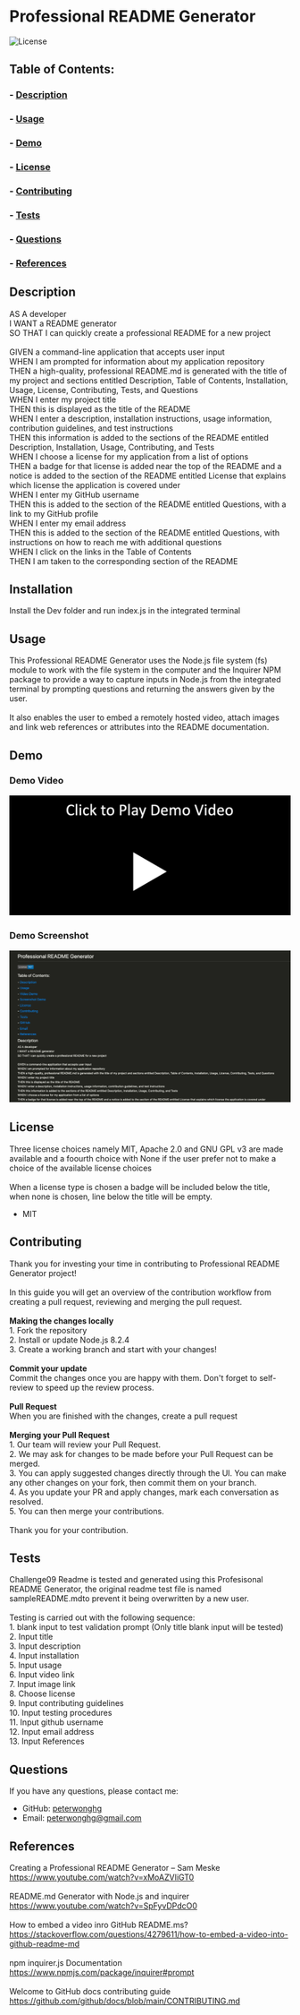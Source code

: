 

# Professional README Generator

![License](https://img.shields.io/badge/License-MIT-blue.svg)

## Table of Contents:
### - [Description](#description)
### - [Usage](#usage)
### - [Demo](#demo)
### - [License](#license)
### - [Contributing](#contributing)
### - [Tests](#tests)
### - [Questions](#questions)
### - [References](#references)

## Description
AS A developer<br>I WANT a README generator<br>SO THAT I can quickly create a professional README for a new project<br><br>GIVEN a command-line application that accepts user input<br>WHEN I am prompted for information about my application repository<br>THEN a high-quality, professional README.md is generated with the title of my project and sections entitled Description, Table of Contents, Installation, Usage, License, Contributing, Tests, and Questions<br>WHEN I enter my project title<br>THEN this is displayed as the title of the README<br>WHEN I enter a description, installation instructions, usage information, contribution guidelines, and test instructions<br>THEN this information is added to the sections of the README entitled Description, Installation, Usage, Contributing, and Tests<br>WHEN I choose a license for my application from a list of options<br>THEN a badge for that license is added near the top of the README and a notice is added to the section of the README entitled License that explains which license the application is covered under<br>WHEN I enter my GitHub username<br>THEN this is added to the section of the README entitled Questions, with a link to my GitHub profile<br>WHEN I enter my email address<br>THEN this is added to the section of the README entitled Questions, with instructions on how to reach me with additional questions<br>WHEN I click on the links in the Table of Contents<br>THEN I am taken to the corresponding section of the README

## Installation
Install the Dev folder and run index.js in the integrated terminal

## Usage
This Professional README Generator uses the Node.js file system (fs) module to work with the file system in the computer and the Inquirer NPM package to provide a way to capture inputs in Node.js from the integrated terminal by prompting questions and returning the answers given by the user.<br><br>It also enables the user to embed a remotely hosted video, attach images and link web references or attributes into the README documentation.

## Demo

### Demo Video
[![Demo Video](./assets/images/play.png)](https://drive.google.com/file/d/1mV_kzpNNImPDRs28S44fep25VbPYj1Bz/view)

### Demo Screenshot
![Demo Screenshot](./assets/images/screenshot.png)

## License
Three license choices namely MIT, Apache 2.0 and GNU GPL v3 are made available and a foourth choice with None if the user prefer not to make a choice of the available license choices<br><br>When a license type is chosen a badge will be included below the title, when none is chosen, line below the title will be empty.
- MIT

## Contributing
Thank you for investing your time in contributing to Professional README Generator project!<br><br>In this guide you will get an overview of the contribution workflow from creating a pull request, reviewing and merging the pull request.<br><br><b>Making the changes locally</b><br>1. Fork the repository<br>2. Install or update Node.js 8.2.4<br>3. Create a working branch and start with your changes!<br><br><b>Commit your update</b><br>Commit the changes once you are happy with them.  Don't forget to self-review to speed up the review process.<br><br><b>Pull Request</b><br>When you are finished with the changes, create a pull request<br><br><b>Merging your Pull Request</b><br>1. Our team will review your Pull Request.<br>2. We may ask for changes to be made before your Pull Request can be merged.<br>3. You can apply suggested changes directly through the UI.  You can make any other changes on your fork, then commit them on your branch.<br>4. As you update your PR and apply changes, mark each conversation as resolved.<br>5. You can then merge your contributions.<br><br>Thank you for your contribution.

## Tests
Challenge09 Readme is tested and generated using this Profesisonal README Generator, the original readme test file is named sampleREADME.mdto prevent it being overwritten by a new user.<br><br>Testing is carried out with the following sequence:<br>1. blank input to test validation prompt (Only title blank input will be tested)<br>2. Input title<br>3. Input description<br>4. Input installation<br>5. Input usage<br>6. Input video link<br>7. Input image link<br>8. Choose license<br>9. Input contributing guidelines<br>10. Input testing procedures<br>11. Input github username<br>12. Input email address<br>13. Input References

## Questions
If you have any questions, please contact me:
- GitHub: [peterwonghg](https://github.com/peterwonghg)
- Email: peterwonghg@gmail.com

## References
Creating a Professional README Generator – Sam Meske<br>https://www.youtube.com/watch?v=xMoAZVIiGT0<br><br>README.md Generator with Node.js and inquirer<br>https://www.youtube.com/watch?v=SpFyvDPdcO0<br><br>How to embed a video inro GitHub README.ms?<br>https://stackoverflow.com/questions/4279611/how-to-embed-a-video-into-github-readme-md<br><br>npm inquirer.js Documentation<br>https://www.npmjs.com/package/inquirer#prompt<br><br>Welcome to GitHub docs contributing guide<br>https://github.com/github/docs/blob/main/CONTRIBUTING.md

